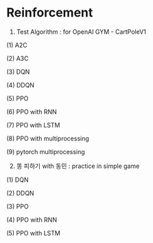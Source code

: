 # Reinforcement

1. Test Algorithm 
 : for OpenAI GYM - CartPoleV1
 
 (1) A2C
 
 (2) A3C
 
 (3) DQN
 
 (4) DDQN
 
 (5) PPO
 
 (6) PPO with RNN
 
 (7) PPO with LSTM
 
 (8) PPO with multiprocessing
 
 (9) pytorch multiprocessing
 
 
 2. 똥 피하기 with 동민
  : practice in simple game
  
  (1) DQN
  
  (2) DDQN
  
  (3) PPO
  
  (4) PPO with RNN
  
  (5) PPO with LSTM
  
  
  
  
  
